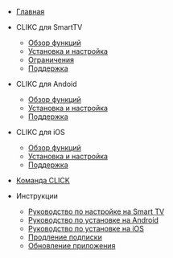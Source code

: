 <!-- docs/_sidebar.md -->

* [Главная](README.md)

* CLIKC для SmartTV  
  * [Обзор функций](overview_tv.md)
  * [Установка и настройка](install_tv.md)
  * [Ограничения](limitations_tv.md)
  * [Поддержка](support.md)

* CLIKC для Andoid
  * [Обзор функций](overview_android.md)
  * [Установка и настройка](install_android.md)
  * [Поддержка](support.md)

* CLIKC для iOS
  * [Обзор функций](overview_ios.md)
  * [Установка и настройка](install_ios.md)
  * [Поддержка](support.md)

* [Команда CLICK](join.md)

* Инструкции
  * [Руководство по настройке на Smart TV](install_tv.md)
  * [Руководство по установке на Android](install_android.md)
  * [Руководство по установке на iOS](install_ios.md)
  * [Продление подписки](renewal.md)
  * [Обновление приложения](update.md)